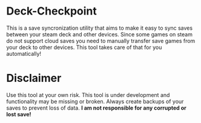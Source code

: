 # Deck-Checkpoint
This is a save syncronization utility that aims to make it easy to sync saves between your steam deck and other devices.
Since some games on steam do not support cloud saves you need to manually transfer save games from
your deck to other devices. This tool takes care of that for you automatically!

# Disclaimer
Use this tool at your own risk. This tool is under development and functionality may be missing or broken.
Always create backups of your saves to prevent loss of data.
**I am not responsible for any corrupted or lost save!**
